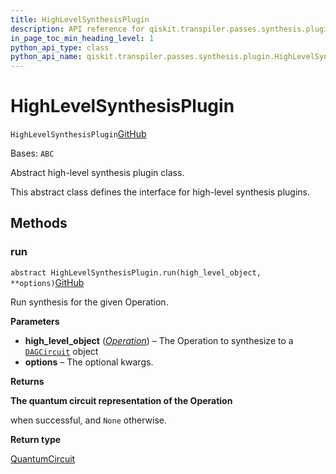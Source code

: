 ```yaml
---
title: HighLevelSynthesisPlugin
description: API reference for qiskit.transpiler.passes.synthesis.plugin.HighLevelSynthesisPlugin
in_page_toc_min_heading_level: 1
python_api_type: class
python_api_name: qiskit.transpiler.passes.synthesis.plugin.HighLevelSynthesisPlugin
---
```


# HighLevelSynthesisPlugin

<span id="qiskit.transpiler.passes.synthesis.plugin.HighLevelSynthesisPlugin" />

`HighLevelSynthesisPlugin`[GitHub](https://github.com/qiskit/qiskit/tree/stable/0.24/qiskit/transpiler/passes/synthesis/plugin.py "view source code")

Bases: `ABC`

Abstract high-level synthesis plugin class.

This abstract class defines the interface for high-level synthesis plugins.

## Methods

<span id="qiskit-transpiler-passes-synthesis-plugin-highlevelsynthesisplugin-run" />

### run

<span id="qiskit.transpiler.passes.synthesis.plugin.HighLevelSynthesisPlugin.run" />

`abstract HighLevelSynthesisPlugin.run(high_level_object, **options)`[GitHub](https://github.com/qiskit/qiskit/tree/stable/0.24/qiskit/transpiler/passes/synthesis/plugin.py "view source code")

Run synthesis for the given Operation.

**Parameters**

*   **high\_level\_object** ([*Operation*](qiskit.circuit.Operation "qiskit.circuit.Operation")) – The Operation to synthesize to a [`DAGCircuit`](qiskit.dagcircuit.DAGCircuit "qiskit.dagcircuit.DAGCircuit") object
*   **options** – The optional kwargs.

**Returns**

**The quantum circuit representation of the Operation**

when successful, and `None` otherwise.

**Return type**

[QuantumCircuit](qiskit.circuit.QuantumCircuit "qiskit.circuit.QuantumCircuit")

